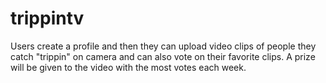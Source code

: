 # trippintv
Users create a profile and then they can upload video clips of people they catch "trippin" on camera and can also  vote on their favorite clips. A prize will be given to the video with the most votes each week.
